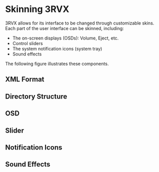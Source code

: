 Skinning 3RVX
=============

3RVX allows for its interface to be changed through customizable skins. Each part of the user interface can be skinned, including:
* The on-screen displays (OSDs): Volume, Eject, etc.
* Control sliders
* The system notification icons (system tray)
* Sound effects

The following figure illustrates these components.

XML Format
----------

Directory Structure
-------------------

OSD
---

Slider
------

Notification Icons
------------------

Sound Effects
-------------
